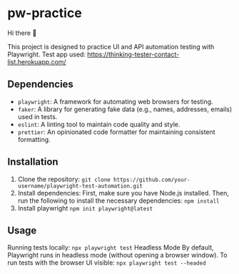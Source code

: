 # pw-practice

Hi there 👋 

This project is designed to practice UI and API automation testing with Playwright.
Test app used: https://thinking-tester-contact-list.herokuapp.com/

## Dependencies

- `playwright`: A framework for automating web browsers for testing.
- `faker`: A library for generating fake data (e.g., names, addresses, emails) used in tests.
- `eslint`: A linting tool to maintain code quality and style.
- `prettier`: An opinionated code formatter for maintaining consistent formatting.

## Installation

1. Clone the repository:
``` git clone https://github.com/your-username/playwright-test-automation.git ```
2. Install dependencies:
First, make sure you have Node.js installed.
Then, run the following to install the necessary dependencies:
```npm install```
3. Install playwright
```npm init playwright@latest```

## Usage

Running tests locally:
```npx playwright test```
Headless Mode
By default, Playwright runs in headless mode (without opening a browser window). To run tests with the browser UI visible:
```npx playwright test --headed```
